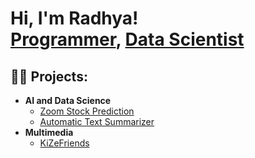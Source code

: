<h1>Hi, I'm Radhya! <br/><a href="https://github.com/SebastianusRadhya">Programmer</a>, <a href="https://www.linkedin.com/in/joshmadakor/">Data Scientist</a></h1>

<h2>👨‍💻 Projects:</h2>

- <b>AI and Data Science</b>
  - [Zoom Stock Prediction](https://github.com/SebastianusRadhya/ZoomStockPrediction)
  - [Automatic Text Summarizer](https://github.com/SebastianusRadhya/Automatic-Text-Summarizer)
- <b>Multimedia</b>
  - [KiZeFriends](https://github.com/SebastianusRadhya/KiZeFriends)

[linkedin]: https://linkedin.com/in/sebastianus-radhya
[kaggle]: https://www.kaggle.com/sebastianusradhya
[instagram]: https://www.instagram.com/radhya.sebastianus/

<!--
Here are some ideas to get you started:

- 🔭 I’m currently working on ...
- 🌱 I’m currently learning ...
- 👯 I’m looking to collaborate on ...
- 🤔 I’m looking for help with ...
- 💬 Ask me about ...
- 📫 How to reach me: ...
- 😄 Pronouns: ...
- ⚡ Fun fact: ...
-->
